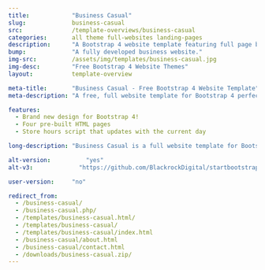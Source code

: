 ```yaml
---
title:            "Business Casual"
slug:             business-casual
src:              /template-overviews/business-casual
categories:       all theme full-websites landing-pages
description:      "A Bootstrap 4 website template featuring full page background images and other easy to use Bootstrap elements."
bump:             "A fully developed business website."
img-src:          /assets/img/templates/business-casual.jpg
img-desc:         "Free Bootstrap 4 Website Themes"
layout:           template-overview

meta-title:       "Business Casual - Free Bootstrap 4 Website Template"
meta-description: "A free, full website template for Bootstrap 4 perfect for small businesses. All Start Bootstrap templates are free to use and open source."

features:
  - Brand new design for Bootstrap 4!
  - Four pre-built HTML pages
  - Store hours script that updates with the current day

long-description: "Business Casual is a full website template for Bootstrap 4. It features four different HTML pages and a number of custom style components."

alt-version:		  "yes"
alt-v3:		        "https://github.com/BlackrockDigital/startbootstrap-business-casual/archive/v3.3.7.zip"

user-version:     "no"

redirect_from:
  - /business-casual/
  - /business-casual.php/
  - /templates/business-casual.html/
  - /templates/business-casual/
  - /templates/business-casual/index.html
  - /business-casual/about.html
  - /business-casual/contact.html
  - /downloads/business-casual.zip/
---
```

